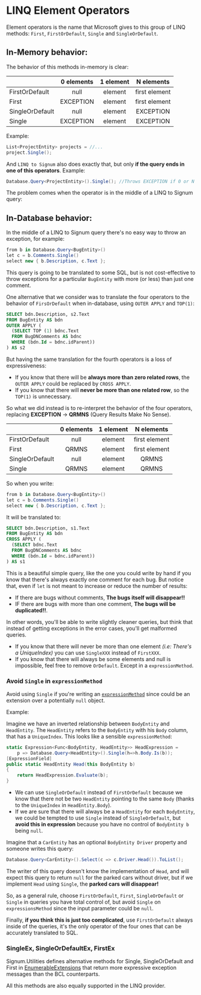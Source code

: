 ﻿# LINQ Element Operators

Element operators is the name that Microsoft gives to this group of LINQ methods: `First`, `FirstOrDefault`, `Single` and `SingleOrDefault`. 


## In-Memory behavior: 

The behavior of this methods in-memory is clear: 


|				|0 elements	|1 element	|N elements
|---------------|:---------:|:---------:|:---------:
|FirstOrDefault	| null		| element	| first element
|First			| EXCEPTION	| element	| first element
|SingleOrDefault| null	    | element	| EXCEPTION
|Single			| EXCEPTION	| element	| EXCEPTION

Example: 

```C#
List<ProjectEntity> projects = //...
project.Single();
```

And `LINQ to Signum` also does exactly that, but only **if the query ends in one of this operators**. Example:

```C#
Database.Query<ProjectEntity>().Single(); //Throws EXCEPTION if 0 or N elements
```

The problem comes when the operator is in the middle of a LINQ to Signum query: 


## In-Database behavior: 

In the middle of a LINQ to Signum query there's no easy way to throw an exception, for example: 

```C#
from b in Database.Query<BugEntity>()
let c = b.Comments.Single()
select new { b.Description, c.Text }; 
```

This query is going to be translated to some SQL, but is not cost-effective to throw exceptions for a particular `BugEntity` with more (or less) than just one comment. 

One alternative that we consider was to translate the four operators to the behavior of `FirsOrDefault` when in-database, using `OUTER APPLY` and `TOP(1)`: 

```SQL
SELECT bdn.Description, s2.Text
FROM BugEntity AS bdn
OUTER APPLY (
  (SELECT TOP (1) bdnc.Text
  FROM BugDNComments AS bdnc
  WHERE (bdn.Id = bdnc.idParent))
) AS s2
```

But having the same translation for the fourth operators is a loss of expressiveness:

* If you know that there will be **always more than zero related rows**, the `OUTER APPLY` could be replaced by `CROSS APPLY`. 
* If you know that there will **never be more than one related row**, so the `TOP(1)` is unnecessary. 

So what we did instead is to re-interpret the behavior of the four operators, replacing **EXCEPTION** -> **QRMNS** (Query Results Make No Sense).   

|				|0 elements	|1 element	|N elements
|---------------|:---------:|:---------:|:---------:
|FirstOrDefault	| null		| element	| first element
|First			| QRMNS	    | element	| first element
|SingleOrDefault| null	    | element	| QRMNS
|Single			| QRMNS	    | element	| QRMNS

So when you write:

```C#
from b in Database.Query<BugEntity>()
let c = b.Comments.Single()
select new { b.Description, c.Text }; 
```

It will be translated to:
 
```SQL
SELECT bdn.Description, s1.Text
FROM BugEntity AS bdn
CROSS APPLY (
  (SELECT bdnc.Text
  FROM BugDNComments AS bdnc
  WHERE (bdn.Id = bdnc.idParent))
) AS s1
```

This is a beautiful simple query, like the one you could write by hand if you know that there's always exactly one comment for each bug. But notice that, even if `let` is not meant to increase or reduce the number of results:

* If there are bugs without comments, **The bugs itself will disappear!!**
* IF there are bugs with more than one comment, **The bugs will be duplicated!!**.


In other words, you'll be able to write slightly cleaner queries, but think that instead of getting exceptions in the error cases, you'll get malformed queries.
 * If you know that there will never be more than one element *(i.e: There's a UniqueIndex)* you can use `SingleXXX` instead of `FirstXXX`. 
 * If you know that there will always be some elements and null is impossible, feel free to remove `OrDefault`. Except in a `expressionMethod`. 

### Avoid `Single` in `expressionMethod` 

Avoid using `Single` if you're writing an [`expressionMethod`](../Signum.Utilities/ExpressionsTrees/LinqExtensibility.md) since could be an extension over a potentially `null` object. 

Example:

Imagine we have an inverted relationship between `BodyEntity` and `HeadEntity`. The `HeadEntity` refers to the `BodyEntity` with his `Body` column, that has a `UniqueIndex`. This looks like a sensible `expressionMethod`: 

```C#
static Expression<Func<BodyEntity, HeadEntity>> HeadExpression = 
    p => Database.Query<HeadEntity>().Single(h=>h.Body.Is(b)); 
[ExpressionField] 
public static HeadEntity Head(this BodyEntity b)
{
    return HeadExpression.Evaluate(b);
}
```

 * We can use `SingleOrDefault` instead of `FirstOrDefault` because we know that there not be two `HeadEntity` pointing to the same `Body` (thanks to the `UniqueIndex` in `HeadEntity.Body`).
 * If we are sure that there will always be a `HeadEntity` for each `BodyEntity`, we could be tempted to use `Single` instead of `SingleOrDefault`, but **avoid this in expression** because you have no control of `BodyEntity b` being `null`. 
 
Imagine that a `CarEntity` has an optional `BodyEntity Driver` property and someone writes this query: 

```C#
Database.Query<CarEntity>().Select(c => c.Driver.Head()).ToList();
```

The writer of this query doesn't know the implementation of `Head`, and will expect this query to return `null` for the parked cars without driver, but if we implement `Head` using `Single`, the **parked cars will disappear!**

So, as a general rule, choose `FirstOrDefault`, `First`, `SingleOrDefault` or `Single` in queries you have total control of, but avoid `Single` on `expressionsMethod` since the input parameter could be `null`.

Finally, **if you think this is just too complicated**, use `FirstOrDefault` always inside of the queries, it's the only operator of the four ones that can be accurately translated to SQL.

### SingleEx, SingleOrDefaultEx, FirstEx

Signum.Utilities defines alternative methods for Single, SingleOrDefault and First in [EnumerableExtensions](../Signum.Utilities/Extensions/EnumerableExtensions.md) that return more expressive exception messages than the BCL counterparts. 

All this methods are also equally supported in the LINQ provider.


